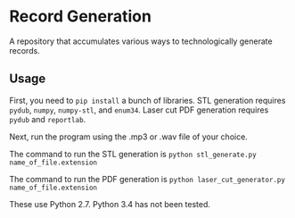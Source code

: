 # Record Generation
A repository that accumulates various ways to technologically generate records.

## Usage
First, you need to `pip install` a bunch of libraries.
STL generation requires `pydub`, `numpy`, `numpy-stl`, and `enum34`.
Laser cut PDF generation requires `pydub` and `reportlab`.

Next, run the program using the .mp3 or .wav file of your choice.

The command to run the STL generation is `python stl_generate.py name_of_file.extension`

The command to run the PDF generation is `python laser_cut_generator.py name_of_file.extension`

These use Python 2.7. Python 3.4 has not been tested.
